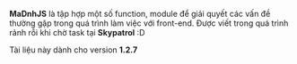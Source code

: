 <p class="lead">
	<strong>MaDnhJS</strong> là tập hợp một số function, module để giải quyết các vấn đề thường gặp trong quá trình làm việc với front-end. Được viết trong quá trình rảnh rỗi khi chờ task tại <strong>Skypatrol</strong> :D
</p>
<p class="lead">Tài liệu này dành cho version <b>1.2.7</b></p>
